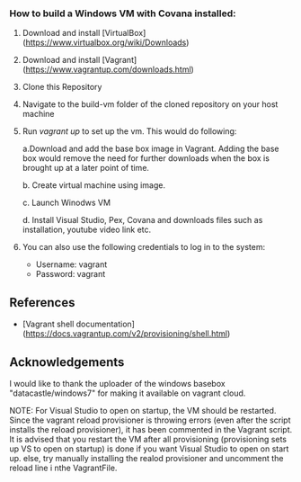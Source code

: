 ### How to build a Windows VM with Covana installed:

  1.  Download and install [VirtualBox] (https://www.virtualbox.org/wiki/Downloads)
  2.  Download and install [Vagrant] (https://www.vagrantup.com/downloads.html)
  3.  Clone this Repository
  4.  Navigate to the build-vm folder of the cloned repository on your host machine
  5.  Run *vagrant up* to set up the vm. This would do following:

        a.Download and add the base box image in Vagrant. Adding the base box would remove the need 
        for further downloads when the box is brought up at a later point of time.

        b. Create virtual machine using image.

        c. Launch Winodws VM

        d. Install Visual Studio, Pex, Covana and downloads files such as installation, youtube video link etc.

  6.  You can also use the following credentials to log in to the system:
      *  Username: vagrant
      *  Password: vagrant

## References
  *  [Vagrant shell documentation] (https://docs.vagrantup.com/v2/provisioning/shell.html)

## Acknowledgements
I would like to thank the uploader of the windows basebox "datacastle/windows7" for making it available on vagrant cloud.

NOTE: For Visual Studio to open on startup, the VM should be restarted. Since the vagrant reload provisioner is throwing errors (even after the script installs the reload provisioner), it has been commented in the Vagrant script. It is advised that you restart the VM after all provisioning (provisioning sets up VS to open on startup) is done if you want Visual Studio to open on start up. else, try manually installing the realod provisioner and uncomment the reload line i nthe VagrantFile. 
